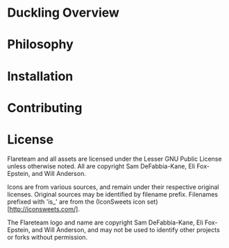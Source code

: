 # Duckling Overview

# Philosophy

# Installation

# Contributing

# License

Flareteam and all assets are licensed under the Lesser GNU Public License unless otherwise noted. All are copyright Sam DeFabbia-Kane, Eli Fox-Epstein, and Will Anderson.

Icons are from various sources, and remain under their respective original licenses. Original sources may be identified by filename prefix. Filenames prefixed with 'is\_' are from the (IconSweets icon set)[http://iconsweets.com/].

The Flareteam logo and name are copyright Sam DeFabbia-Kane, Eli Fox-Epstein, and Will Anderson, and may not be used to identify other projects or forks without permission.

